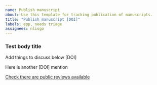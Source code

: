 ```yaml
---
name: Publish manuscript
about: Use this template for tracking publication of manuscripts.
title: "Publish manuscript [DOI]"
labels: epp, needs triage
assignees: nlisgo
---
```


### Test body title

Add things to discuss below [DOI]

Here is another [DOI] mention

[Check there are public reviews available](https://sciety.org/articles/activity/[DOI])
